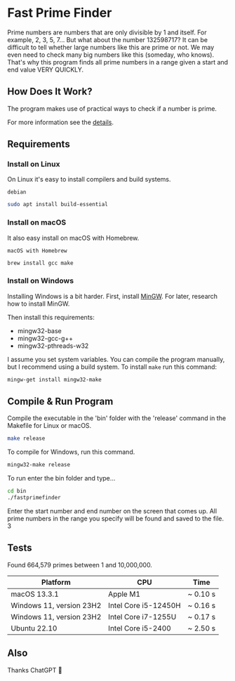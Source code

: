 # Fast Prime Finder

Prime numbers are numbers that are only divisible by 1 and itself. For example, 2, 3, 5, 7... But what about the number 132598717? It can be difficult to tell whether large numbers like this are prime or not. We may even need to check many big numbers like this (someday, who knows). That's why this program finds all prime numbers in a range given a start and end value VERY QUICKLY.

## How Does It Work?

The program makes use of practical ways to check if a number is prime.

For more information see the [details](https://byjus.com/maths/how-to-find-prime-numbers/).

## Requirements

### Install on Linux

On Linux it's easy to install compilers and build systems.

`debian`
```bash
sudo apt install build-essential
```

### Install on macOS

It also easy install on macOS with Homebrew.

`macOS with Homebrew`
```bash
brew install gcc make
```

### Install on Windows

Installing Windows is a bit harder. First, install <a href="https://sourceforge.net/projects/mingw/" target="_blank">MinGW</a>. For later, research how to install MinGW.

Then install this requirements:

- mingw32-base
- mingw32-gcc-g++
- mingw32-pthreads-w32

I assume you set system variables. You can compile the program manually, but I recommend using a build system. To install `make` run this command:

```bash
mingw-get install mingw32-make
```

## Compile & Run Program

Compile the executable in the 'bin' folder with the 'release' command in the Makefile for Linux or macOS.

```bash
make release
```

To compile for Windows, run this command.

```bash
mingw32-make release
```

To run enter the bin folder and type...
```bash
cd bin
./fastprimefinder
```

Enter the start number and end number on the screen that comes up. All prime numbers in the range you specify will be found and saved to the file.
3
## Tests

Found 664,579 primes between 1 and 10,000,000.

| Platform                 | CPU                  | Time     |
|--------------------------|----------------------|----------|
| macOS 13.3.1             | Apple M1             | ~ 0.10 s |
| Windows 11, version 23H2 | Intel Core i5-12450H | ~ 0.16 s |
| Windows 11, version 23H2 | Intel Core i7-1255U  | ~ 0.17 s |
| Ubuntu 22.10             | Intel Core i5-2400   | ~ 2.50 s |

## Also

Thanks ChatGPT 🙂
